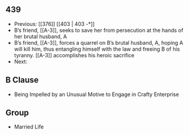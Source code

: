 ## 439
- Previous: [[376]] [[403 | 403 -*]] 
- B’s friend, [[A-3]], seeks to save her from persecution at the hands of her brutal husband, A
- B’s friend, [[A-3]], forces a quarrel on B’s brutal husband, A, hoping A will kill him, thus entangling himself with the law and freeing B of his tyranny. [[A-3]] accomplishes his heroic sacrifice
- Next: 

## B Clause
- Being Impelled by an Unusual Motive to Engage in Crafty Enterprise

## Group
- Married Life

